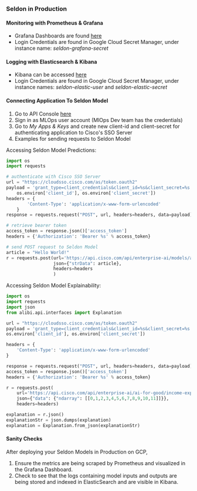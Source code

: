 ### Seldon in Production

#### Monitoring with Prometheus & Grafana
- Grafana Dashboards are found [here](https://mlops-dashboard1.cisco.com/grafana/login)
- Login Credentials are found in Google Cloud Secret Manager, under instance name: <i>seldon-grafana-secret</i>

#### Logging with Elasticsearch & Kibana
- Kibana can be accessed [here](https://mlops-dashboard2.cisco.com/)
- Login Credentials are found in Google Cloud Secret Manager, under instance names: <i>seldon-elastic-user</i> and <i>seldon-elastic-secret</i>

#### Connecting Application To Seldon Model
1. Go to API Console [here](apiconsole.cisco.com)
2. Sign in as MLOps user account (MlOps Dev team has the credentials)
3. Go to <i>My Apps & Keys</i> and create new client-id and client-secret for authenticating application to Cisco's SSO Server
4. Examples for sending requests to Seldon Model

Accessing Seldon Model Predictions:

```python
import os
import requests

# authenticate with Cisco SSO Server
url = "https://cloudsso.cisco.com/as/token.oauth2"
payload = 'grant_type=client_credentials&client_id=%s&client_secret=%s' % (
    os.environ['client_id'], os.environ['client_secret'])
headers = {
        'Content-Type': 'application/x-www-form-urlencoded'
    }
response = requests.request("POST", url, headers=headers, data=payload)

# retrieve bearer token
access_token = response.json()['access_token']
headers = {'Authorization': 'Bearer %s' % access_token}

# send POST request to Seldon Model
article = "Hello World!"
r = requests.post(url='https://api.cisco.com/api/enterprise-ai/models/ai-for-good/spt-model/api/v1.0/predictions',
                  json={"strData": article},
                  headers=headers
                  )
```

Accessing Seldon Model Explainability:

```python
import os
import requests
import json
from alibi.api.interfaces import Explanation

url = "https://cloudsso.cisco.com/as/token.oauth2"
payload = 'grant_type=client_credentials&client_id=%s&client_secret=%s' % (
os.environ['client_id'], os.environ['client_secret'])

headers = {
    'Content-Type': 'application/x-www-form-urlencoded'
}

response = requests.request("POST", url, headers=headers, data=payload)
access_token = response.json()['access_token']
headers = {'Authorization': 'Bearer %s' % access_token}

r = requests.post(
    url='https://api.cisco.com/api/enterprise-ai/ai-for-good/income-explainer/default/api/v1.0/explain',
    json={"data": {"ndarray": [[0,1,2,3,4,5,6,7,8,9,10,11]]}},
    headers=headers)

explanation = r.json()
explanationStr = json.dumps(explanation)
explanation = Explanation.from_json(explanationStr)
```

#### Sanity Checks
After deploying your Seldon Models in Production on GCP,
1. Ensure the metrics are being scraped by Prometheus and visualized in the Grafana Dashboard. 
2. Check to see that the logs containing model inputs and outputs are being stored and indexed in ElasticSearch and are visible in Kibana.

